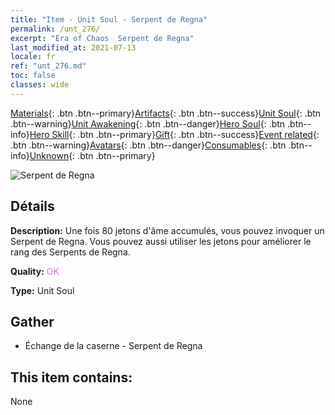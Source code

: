```yaml
---
title: "Item - Unit Soul - Serpent de Regna"
permalink: /unt_276/
excerpt: "Era of Chaos  Serpent de Regna"
last_modified_at: 2021-07-13
locale: fr
ref: "unt_276.md"
toc: false
classes: wide
---
```

 [Materials](/ItemsFR/){: .btn .btn--primary}[Artifacts](/ItemsFR/Artifacts/){: .btn .btn--success}[Unit Soul](/ItemsFR/UnitSoul/){: .btn .btn--warning}[Unit Awakening](/ItemsFR/UnitAwakening/){: .btn .btn--danger}[Hero Soul](/ItemsFR/HeroSoul/){: .btn .btn--info}[Hero Skill](/ItemsFR/HeroSkill/){: .btn .btn--primary}[Gift](/ItemsFR/Gift/){: .btn .btn--success}[Event related](/ItemsFR/Events/){: .btn .btn--warning}[Avatars](/ItemsFR/Avatars/){: .btn .btn--danger}[Consumables](/ItemsFR/Consumables/){: .btn .btn--info}[Unknown](/ItemsFR/Unknown/){: .btn .btn--primary}

 ![Serpent de Regna](/images/u/ti_yurenyongshi.jpg)

## Détails
 **Description:** Une fois 80 jetons d'âme accumulés, vous pouvez invoquer un Serpent de Regna. Vous pouvez aussi utiliser les jetons pour améliorer le rang des Serpents de Regna.

 **Quality:** <span style="color: #DA70D6">OK</span>

 **Type:** Unit Soul

## Gather

*    Échange de la caserne - Serpent de Regna 

## This item contains:

  None

